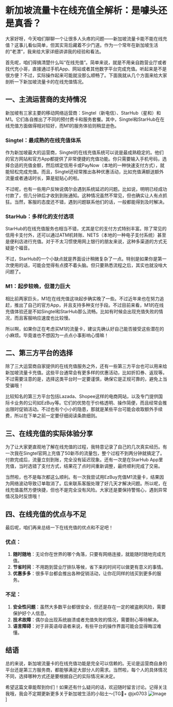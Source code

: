 # 新加坡流量卡在线充值全解析：是噱头还是真香？

大家好呀，今天咱们聊聊一个让很多人头疼的问题——新加坡流量卡能不能在线充值？这事儿看似简单，但其实背后藏着不少门道。作为一个常年在新加坡生活的“老漂”，我来给大家详细讲讲我的经验和看法。

首先呢，咱们得搞清楚什么叫“在线充值”。简单来说，就是不用亲自跑营业厅或者找代充小哥，直接通过手机App、网站或者其他数字平台完成充值。听起来是不是很方便？不过，实际操作起来可能就没那么顺畅了。下面我就从几个方面来给大家剖析一下新加坡流量卡的在线充值情况。

## 一、主流运营商的支持情况

新加坡有三家主要的移动网络运营商：Singtel（新电信）、StarHub（星和）和M1。它们各自推出了不同的预付费卡和服务套餐。其中，Singtel和StarHub在在线充值方面做得相对较好，而M1的服务体验则稍显逊色。

### Singtel：最成熟的在线充值体系

作为新加坡最大的运营商，Singtel的在线充值系统可以说是最成熟稳定的。他们的官方网站和官方App都提供了非常便捷的充值功能。你只需要输入手机号码，选择合适的充值金额，然后绑定信用卡或PayNow（本地的一种快速支付方式），就能轻松完成充值。而且，Singtel还经常推出各种优惠活动，比如充值满额送额外流量或者通话时长，算是挺贴心的啦。

不过呢，也有一些用户反映说偶尔会遇到系统延迟的问题。比如说，明明已经成功付款了，但几分钟后才收到到账通知。这种情况虽然不常见，但也确实让人有点抓狂。当然，客服的态度还不错，遇到问题联系他们的话，一般都能得到及时解决。

### StarHub：多样化的支付选项

StarHub的在线充值服务也相当不错，尤其是它的支付方式特别丰富。除了常见的信用卡支付外，还可以通过ATM机转账、NETS（本地的一种电子支付系统）甚至是便利店进行充值。对于不太习惯使用网上银行的朋友来说，这种多渠道的方式无疑是个福音。

不过，StarHub的一个小缺点就是界面设计稍微复杂了一点。特别是如果你是第一次使用的话，可能会觉得有点摸不着头脑。但只要熟悉流程之后，其实也就没啥大问题了。

### M1：起步较晚，但潜力巨大

相比前两家巨头，M1在在线充值这块起步确实晚了一些。不过近年来也在努力追赶，推出了自己的官方App，并且支持多种支付手段。不过目前来看，M1的在线充值体验还是不如Singtel和StarHub那么流畅。比如有时候会出现充值失败的情况，而且客服响应速度也比较慢。

所以啊，如果你正在考虑买M1的流量卡，建议先确认好自己能否接受这些潜在的小麻烦。毕竟谁也不想因为一点点小事影响心情嘛！

## 二、第三方平台的选择

除了三大运营商自家提供的在线充值服务之外，还有一些第三方平台也可以用来给新加坡流量卡充值。这些平台通常会有更多样的优惠活动，比如折扣券、返现等。不过需要注意的是，选择这类平台时一定要谨慎，确保它是正规可靠的，避免上当受骗哦！

比较知名的第三方平台包括Lazada、Shopee这样的电商网站，以及专门提供国际卡业务的公司如EzBuy等。它们的优势在于价格透明、操作简便，而且经常会推出限时促销活动。不过也有个小小的隐患，那就是某些平台可能会收取额外手续费，所以在下单之前一定要仔细阅读条款细则。

## 三、在线充值的实际体验分享

为了让大家更直观地了解在线充值的过程，我特意记录了自己的几次真实经历。有一次我在Singtel官网上充值了50新币的流量包，整个过程不到两分钟就搞定了。付款完成后，流量立刻到账，完全没有延迟现象。还有一次是在StarHub App里充值，当时选错了支付方式，结果花了点时间重新调整，最终顺利完成了交易。

当然啦，也不是每次都这么顺利。有一次我尝试用EzBuy充值M1流量卡，结果因为网络波动导致订单取消了。后来联系客服处理了好几天才解决问题。所以呢，在线充值虽然方便快捷，但也不是完全没有风险。大家还是要保持警惕心，遇到异常情况及时反馈哦！

## 四、在线充值的优点与不足

最后呢，咱们再来总结一下在线充值的优点和不足吧！

### 优点：

1. **随时随地**：无论你在世界的哪个角落，只要有网络连接，就能随时随地完成充值。
2. **节省时间**：不用跑到营业厅排队等候，省下来的时间可以做更有意义的事情。
3. **优惠多多**：很多平台都会推出各种促销活动，让你花同样的钱买到更多的服务。

### 不足：

1. **安全性问题**：虽然大多数平台都很安全，但还是存在一定的被盗刷风险，需要保护好个人信息。
2. **技术故障**：偶尔会出现系统崩溃或者充值失败的情况，需要耐心等待解决。
3. **语言障碍**：对于非英语母语者来说，有些平台的操作界面可能会显得晦涩难懂。

## 结语

总的来说，新加坡流量卡的在线充值功能是完全可以信赖的。无论是运营商自身的平台还是第三方服务商，都能够满足大部分人的需求。当然啦，每个人的具体情况不同，选择哪种方式还是要根据自己的实际情况来决定。

希望这篇文章能帮到你们！如果还有什么疑问的话，欢迎随时留言讨论。记得关注我哦，我会不定期更新更多关于新加坡生活的小贴士～[TG💪+ @jx0703 ![Image](https://github.com/user-attachments/assets/dbca1d08-cadb-493c-b0ec-ad6f7a83f270)]